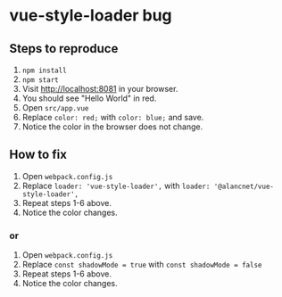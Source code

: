 # vue-style-loader bug

## Steps to reproduce

1. `npm install`
2. `npm start`
3. Visit [http://localhost:8081](http://localhost:8081) in your browser.
4. You should see "Hello World" in red.
5. Open `src/app.vue`
6. Replace `color: red;` with `color: blue;` and save.
7. Notice the color in the browser does not change.

## How to fix

1. Open `webpack.config.js`
2. Replace `loader: 'vue-style-loader',` with `loader: '@alancnet/vue-style-loader',`
3. Repeat steps 1-6 above.
4. Notice the color changes.

### or

1. Open `webpack.config.js`
2. Replace `const shadowMode = true` with `const shadowMode = false`
3. Repeat steps 1-6 above.
4. Notice the color changes.
